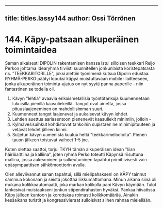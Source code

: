 
---

title: titles.lassy144
author: Ossi Törrönen
---


    
# 144. Käpy-patsaan alkuperäinen toimintaidea
	
Saman aikaisesti DIPOLIN rakentamisen kanssa istui silloisen teekkari Reijo Perkon johtama 
idearyhmä tiiviisti suunnitellen jonkunlaista koristepatsasta ns. "TEEKKARITORILLE", joksi alettiin 
työnimenä kutsua Dipolin edustaa. RYHMÄ-PERKO päätyi lopuksi käpyä muistuttavaan mobile- 
laitteeseen, jonka alkuperäinen toiminta-ajatus on nyt syytä panna paperille - niin fantastinen se todella 
oli.	

1. Kävyn "lehtiä" avaavia erikoismetallisia työntötankoja kuumennetaan lukuisilla pienillä 
kaasuliekeillä. Tangot ovat ainetta, jossa pituuslaajeneminen on mahdollisimman suuri.
2. Kuumenneet tangot laajenevat ja aukaisevat kävyn lehdet.
3. Lehtien auettua aariasentoon pienenevät kaasuliekit minimiin, jolloin -
4. Kylmävesisuihkut kohdistuvat tankoihin supistaen ne minimipituuteen ja vetävät lehdet jälleen 
kiinni.
5. Suljetun kävyn uumenista kuuluu hetki "teekkarimelodioita". Pienen tauon jälkeen toistuvat vaiheet 
1-5 jne.

Kuten olettaa saattoi, torjui TKYH tämän alkuperäisen idean "liian häiriöalttiina ja kalliina", joten 
ryhmä Perko toteutti Käpynsä riisuttuna mallina, jossa aukeaminen ja sulkeutuminen tapahtui 
primitiivisesti vain epäsympaattisen sähkömoottorin avulla.

Olen alleviivannut sanan tapahtui, sillä mielipahakseni on KÄPY tainnut sammua kokonaan ja seistä 
jököttää liikkumattomana. Minun aikana siinä oli mukana kolikkoautomaatti, joka markan kolikolla 
pani Kävyn käymään. Tulot lankesivat muistaakseni jonkun stipendirahaston hyväksi. Pankaa 
hiivatissa Käpy jälleen kuntoon ja korottakaa roimasti kolikkomäärää. Ainakin kesäaikana turistit ja 
kongressivieraat sulloisivat siihen rahnaa mielellään.


